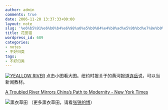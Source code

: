 ```yaml
---
author: admin
comments: true
date: 2006-11-20 13:37:33+00:00
layout: note
slug: '%e6%b5%91%e6%b0%b4%e6%98%a0%e5%b0%84%e4%b8%ad%e5%9b%bd%e7%8e%b0%e4%bb%a3%e4%b9%8b%e8%b7%af'
title: 花田错
wordpress_id: 689
categories:
- notes
- 不好归类
tags:
- 不好归类
---
```


[![YEALLOW RIVER](http://graphics10.nytimes.com/images/2006/11/17/world/19yellow_slide8_190.jpg)](http://static.flickr.com/116/301882773_867d56c8d1_o.jpg)
点击小图看大图。纽约时报关于的黄河报道[连岳](http://lianyeah.blog.com/)说，可以当新闻教材。

[A Troubled River Mirrors China’s Path to Modernity - New York Times](http://www.nytimes.com/2006/11/19/world/asia/19yellowriver.html?_r=1&hp&ex=1163998800&en=4f42dfaa704fa688&ei=5094&partner=homepage&oref=slogin)


![熏衣草田](http://static.flickr.com/114/255538756_9bf3d4116b_o.jpg)
（更多熏衣草田，请看[张锐的博](http://blog.donews.com/zrde/archive/2006/09/29/1049894.aspx)）


